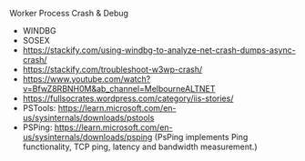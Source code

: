 Worker Process Crash & Debug 
* WINDBG
* SOSEX
* https://stackify.com/using-windbg-to-analyze-net-crash-dumps-async-crash/ 
* https://stackify.com/troubleshoot-w3wp-crash/
* https://www.youtube.com/watch?v=BfwZ8RBNH0M&ab_channel=MelbourneALTNET
* https://fullsocrates.wordpress.com/category/iis-stories/
* PSTools: https://learn.microsoft.com/en-us/sysinternals/downloads/pstools 
* PSPing: https://learn.microsoft.com/en-us/sysinternals/downloads/psping (PsPing implements Ping functionality, TCP ping, latency and bandwidth measurement.)

